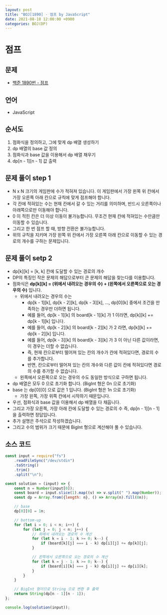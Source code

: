 ```yaml
---
layout: post
title: "BOJ[1890] - 점프 by JavaScript"
date: 2021-08-18 12:00:00 +0900
categories: BOJ(DP)
---
```


# 점프

## 문제

- [백준 1890번 - 점프](https://www.acmicpc.net/problem/1890)

## 언어

- JavaScript

## 순서도

1. 점화식을 정의하고, 그에 맞게 dp 배열 생성하기
2. dp 배열의 base 값 정의
3. 점화식과 base 값을 이용해서 dp 배열 채우기
4. dp[n - 1][n - 1] 값 출력

## 문제 풀이 step 1

- N x N 크기의 게임판에 수가 적혀져 있습니다. 이 게임판에서 가장 왼쪽 위 칸에서 가장 오른쪽 아래 칸으로 규칙에 맞게 점프해야 합니다.
- 각 칸에 적혀있는 수는 현재 칸에서 갈 수 있는 거리를 의미하며, 반드시 오른쪽이나 아래쪽으로만 이동해야 합니다.
- 0 이 적힌 칸은 더 이상 이동이 불가능합니다. 무조건 현재 칸에 적혀있는 수만큼만 이동할 수 있습니다.
- 그리고 한 번 점프 할 때, 방향 전환은 불가능합니다.
- 위의 규칙을 지키며 가장 왼쪽 위 칸에서 가장 오른쪽 아래 칸으로 이동할 수 있는 경로의 개수를 구하는 문제입니다.

## 문제 풀이 setp 2

- dp[k][k] = [k, k] 칸에 도달할 수 있는 경로의 개수
- DP의 특징인 작은 문제의 해답으로부터 큰 문제의 해답을 찾는다를 이용합니다.
- 점화식은 **dp[k][k] = (위에서 내려오는 경우의 수) + (왼쪽에서 오른쪽으로 오는 경우의 수)** 입니다.
  - 위에서 내려오는 경우의 수는
    - dp[k - 1][k], dp[k - 2][k], dp[k - 3][k], ..., dp[0][k] 중에서 조건을 만족하는 경우만 더하면 됩니다.
    - 예를 들어, dp[k - 1][k] 의 board[k - 1][k] 가 1 이라면, dp[k][k] += dp[k - 1][k] 입니다.
    - 예를 들어, dp[k - 2][k] 의 board[k - 2][k] 가 2 라면, dp[k][k] += dp[k - 2][k] 입니다.
    - 예를 들어, dp[k - 3][k] 의 board[k - 3][k] 가 3 이 아닌 다른 값이라면, 이 경우는 더할 수 없습니다.
    - 즉, 현재 칸으로부터 떨어져 있는 칸의 개수가 칸에 적혀있다면, 경로의 수를 추가합니다.
    - 반면, 칸으로부터 떨어져 있는 칸의 개수와 다른 값이 칸에 적혀있다면 경로의 수를 추가할 수 없습니다.
  - 왼쪽에서 오른쪽으로 오는 경우의 수도 동일한 방식으로 구하면 됩니다.
- dp 배열은 모두 0 으로 초기화 합니다. (BigInt 형은 0n 으로 초기화)
- base 는 dp[0][0] 으로 값은 1 입니다. (BigInt 형은 1n 으로 초기화)
  - 가장 왼쪽, 가장 위쪽 칸에서 시작하기 때문입니다.
- 우선, 점화식과 base 값을 이용해서 dp 배열을 다 채웁니다.
- 그리고 가장 오른쪽, 가장 아래 칸에 도달할 수 있는 경로의 수 즉, dp[n - 1][n - 1] 을 출력하면 정답입니다.
- 추가 설명은 주석으로 작성하겠습니다.
- 그리고 수의 범위가 크기 때문에 BigInt 형으로 계산해야 풀 수 있습니다.

## 소스 코드

```jsx
const input = require("fs")
	.readFileSync("/dev/stdin")
	.toString()
	.trim()
	.split("\n");

const solution = (input) => {
	const n = Number(input[0]);
	const board = input.slice(1).map((v) => v.split(" ").map(Number));
	const dp = Array.from({length: n}, () => Array(n).fill(0n));

	// base
	dp[0][0] = 1n;

	// bottom-up
	for (let i = 0; i < n; i++) {
		for (let j = 0; j < n; j++) {
			// 위에서 내려오는 경로의 수 계산
			for (let k = i - 1; k >= 0; k--) {
				if (board[k][j] === i - k) dp[i][j] += dp[k][j];
			}

			// 왼쪽에서 오른쪽으로 오는 경로의 수 계산
			for (let k = j - 1; k >= 0; k--) {
				if (board[i][k] === j - k) dp[i][j] += dp[i][k];
			}
		}
	}

	// BigInt 형이므로 String 으로 변환 후 출력
	return String(dp[n - 1][n - 1]);
};

console.log(solution(input));
```
